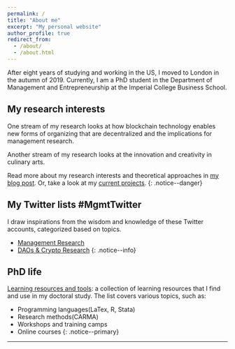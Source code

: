 ```yaml
---
permalink: /
title: "About me"
excerpt: "My personal website"
author_profile: true
redirect_from:
  - /about/
  - /about.html
---
```


After eight years of studying and working in the US, I moved to London in the autumn of 2019. Currently, I am a PhD student in the Department of Management and Entrepreneurship at the Imperial College Business School.

My research interests
-----
One stream of my research looks at how blockchain technology enables new forms of organizing that are decentralized and the implications for management research.

Another stream of my research looks at the innovation and creativity in culinary arts.

Read more about my research interests and theoretical approaches in [my blog post](/posts/2019/12/so-what-do-you-study/). Or, take a look at my [current projects](/portfolio/).
{: .notice--danger}

My Twitter lists #MgmtTwitter
-----
I draw inspirations from the wisdom and knowledge of these Twitter accounts, categorized based on topics.  

* [Management Research](http://linxule.com/twitter1/)
* [DAOs & Crypto Research](http://linxule.com/twitter2/)
{: .notice--info}


PhD life
-----
[Learning resources and tools](https://www.notion.so/linxule/Learning-Resources-and-tools-7ada6088f41745a8989ff86259884c7c): a collection of learning resources that I find and use in my doctoral study. The list covers various topics, such as:

* Programming languages(LaTex, R, Stata)
* Research methods(CARMA)
* Workshops and training camps
* Online courses
{: .notice--primary}

------
